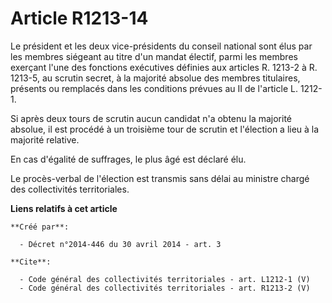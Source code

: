 # Article R1213-14

Le président et les deux vice-présidents du conseil national sont élus par les membres siégeant au titre d'un mandat électif,
parmi les membres exerçant l'une des fonctions exécutives définies aux articles R. 1213-2 à R. 1213-5, au scrutin secret, à
la majorité absolue des membres titulaires, présents ou remplacés dans les conditions prévues au II de l'article L. 1212-1. 

Si après deux tours de scrutin aucun candidat n'a obtenu la majorité absolue, il est procédé à un troisième tour de scrutin
et l'élection a lieu à la majorité relative. 

En cas d'égalité de suffrages, le plus âgé est déclaré élu. 

Le procès-verbal de l'élection est transmis sans délai au ministre chargé des collectivités territoriales.

**Liens relatifs à cet article**

	**Créé par**:

	  - Décret n°2014-446 du 30 avril 2014 - art. 3

	**Cite**:

	  - Code général des collectivités territoriales - art. L1212-1 (V)
	  - Code général des collectivités territoriales - art. R1213-2 (V)
